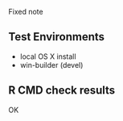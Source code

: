 Fixed note

## Test Environments
* local OS X install
* win-builder (devel)

## R CMD check results
OK